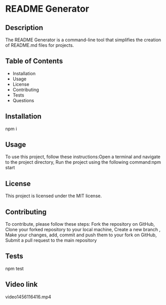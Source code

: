 # README Generator
  ## Description
  The README Generator is a command-line tool that simplifies the creation of README.md files for projects.
  
  ## Table of Contents 
  * Installation
  * Usage
  * License
  * Contributing
  * Tests
  * Questions
  
  ## Installation
  npm i
  
  ## Usage 
  To use this project, follow these instructions:Open a terminal and navigate to the project directory, Run the project using the following command:npm start
  
  ## License 
  This project is licensed under the MIT license.
  
  ## Contributing 
  To contribute, please follow these steps: Fork the repository on GitHub, Clone your forked repository to your local machine, Create a new branch , Make your changes, add, commit and push them to your fork on GitHub, Submit a pull request to the main repository
  
  ## Tests
  npm test
## Video link
video1456116416.mp4
